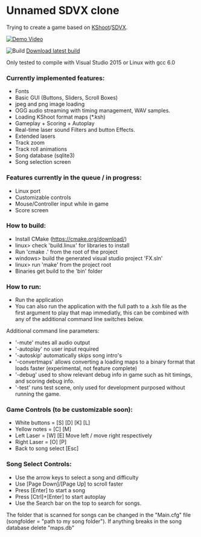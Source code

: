 # Unnamed SDVX clone
Trying to create a game based on [KShoot](http://kshoot.client.jp/)/[SDVX](https://www.youtube.com/watch?v=JBHKNl87juA).

[![Demo Video](http://img.youtube.com/vi/finlBLaO9Fw/0.jpg)](http://tdrz.nl/oo9LIJXk)

![Build](https://ci.appveyor.com/api/projects/status/github/guusw/unnamed-sdvx-clone?branch=master&svg=true&retina=true)
[Download latest build](tdrz.nl/sdvx-releases/bin/artifacts.zip)

Only tested to compile with Visual Studio 2015 or Linux with gcc 6.0

### Currently implemented features:
- Fonts
- Basic GUI (Buttons, Sliders, Scroll Boxes)
- jpeg and png image loading
- OGG audio streaming with timing management, WAV samples.
- Loading KShoot format maps (*.ksh)
- Gameplay + Scoring + Autoplay
- Real-time laser sound Filters and button Effects.
- Extended lasers
- Track zoom
- Track roll animations
- Song database (sqlite3)
- Song selection screen

### Features currently in the queue / in progress:
- Linux port
- Customizable controls
- Mouse/Controller input while in game
- Score screen

### How to build:
- Install CMake (https://cmake.org/download/)
- linux> check 'build.linux' for libraries to install
- Run 'cmake .' from the root of the project
- windows> build the generated visual studio project 'FX.sln'
- linux> run 'make' from the project root
- Binaries get build to the 'bin' folder

### How to run:
- Run the application
- You can also run the application with the full path to a .ksh file as the first argument to play that map immediatly, this can be combined with any of the additional command line switches below.

Additional command line parameters:
- '-mute' mutes all audio output
- '-autoplay' no user input required
- '-autoskip' automatically skips song intro's
- '-convertmaps' allows converting a loading maps to a binary format that loads faster (experimental, not feature complete)
- '-debug' used to show relevant debug info in game such as hit timings, and scoring debug info.
- '-test' runs test scene, only used for development purposed without running the game.

### Game Controls (to be customizable soon):
- White buttons = [S] [D] [K] [L]
- Yellow notes = [C] [M] 
- Left Laser = [W] [E] 
 Move left / move right respectively
- Right Laser = [O] [P]
- Back to song select [Esc]

### Song Select Controls:
- Use the arrow keys to select a song and difficulty
- Use [Page Down]/[Page Up] to scroll faster
- Press [Enter] to start a song
- Press [Ctrl]+[Enter] to start autoplay
- Use the Search bar on the top to search for songs.

The folder that is scanned for songs can be changed in the "Main.cfg" file (songfolder = "path to my song folder").
If anything breaks in the song database delete "maps.db"
